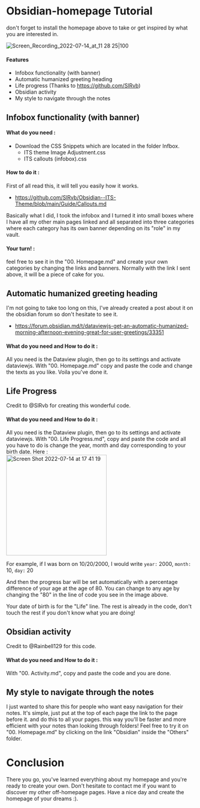 # Obsidian-homepage Tutorial
don't forget to install the homepage above to take or get inspired by what you are interested in.

![Screen_Recording_2022-07-14_at_11 28 25|100](https://user-images.githubusercontent.com/109313204/179085186-c0636946-8200-4e16-a93d-b7cccf946ccb.gif)

#### Features 
- Infobox functionality (with banner)
- Automatic humanized greeting heading
- Life progress (Thanks to https://github.com/SlRvb)
- Obsidian activity
- My style to navigate through the notes

## Infobox functionality (with banner)
#### What do you need :
- Download the CSS Snippets which are located in the folder Infbox. 
  - ITS theme Image Adjustment.css
  - ITS callouts (infobox).css
  
#### How to do it :
First of all read this, it will tell you easily how it works. 
- https://github.com/SlRvb/Obsidian--ITS-Theme/blob/main/Guide/Callouts.md

Basically what I did, I took the infobox and I turned it into small boxes where I have all my other main pages linked and all separated into three categories where each category has its own banner depending on its "role" in my vault. 

#### Your turn! :
feel free to see it in the "00. Homepage.md" and create your own categories by changing the links and banners. Normally with the link I sent above, it will be a piece of cake for you.

## Automatic humanized greeting heading
I'm not going to take too long on this, I've already created a post about it on the obsidian forum so don't hesitate to see it.
- https://forum.obsidian.md/t/dataviewjs-get-an-automatic-humanized-morning-afternoon-evening-great-for-user-greetings/33351

#### What do you need and How to do it :
All you need is the Dataview plugin, then go to its settings and activate dataviewjs. With "00. Homepage.md" copy and paste the code and change the texts as you like. Voila you've done it.

## Life Progress
Credit to @SlRvb for creating this wonderful code. 

#### What do you need and How to do it :
All you need is the Dataview plugin, then go to its settings and activate dataviewjs.
With "00. Life Progress.md", copy and paste the code and all you have to do is change the year, month and day corresponding to your birth date.
Here :
<br>
<img width="268" alt="Screen Shot 2022-07-14 at 17 41 19" src="https://user-images.githubusercontent.com/109313204/179091015-001548e0-822f-477c-b2eb-1ade8f150846.png">

For example, if I was born on 10/20/2000, I would write
`year:` 2000,
`month:` 10,
`day:` 20

And then the progress bar will be set automatically with a percentage difference of your age at the age of 80. You can change to any age by changing the "80" in the line of code you see in the image above.

Your date of birth is for the "Life" line. The rest is already in the code, don't touch the rest if you don't know what you are doing! 

## Obsidian activity
Credit to @Rainbell129 for this code.

#### What do you need and How to do it :
With "00. Activity.md", copy and paste the code and you are done.

## My style to navigate through the notes
I just wanted to share this for people who want easy navigation for their notes. It's simple, just put at the top of each page the link to the page before it. and do this to all your pages. this way you'll be faster and more efficient with your notes than looking through folders!
Feel free to try it on "00. Homepage.md" by clicking on the link "Obsidian" inside the "Others" folder.

# Conclusion 
There you go, you've learned everything about my homepage and you're ready to create your own. Don't hesitate to contact me if you want to discover my other off-homepage pages. Have a nice day and create the homepage of your dreams :).
